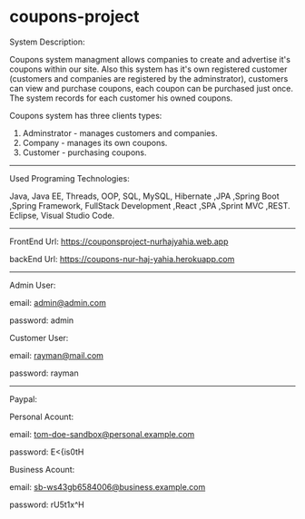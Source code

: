 # coupons-project

System Description:

Coupons system managment allows companies to create and advertise it's coupons within our site. Also this system has it's own registered customer (customers and companies are registered by the adminstrator), customers can view and purchase coupons, each coupon can be purchased just once. 
The system records for each customer his owned coupons.

Coupons system has three clients types:
1. Adminstrator - manages customers and companies.
2. Company - manages its own coupons.
3. Customer - purchasing coupons.

----------------------------------------------------------------------------

Used Programing Technologies:

Java, Java EE, Threads, OOP, SQL, MySQL, Hibernate ,JPA ,Spring Boot ,Spring Framework, FullStack Development ,React ,SPA ,Sprint MVC ,REST.
Eclipse, Visual Studio Code.

-----------------------------------------------------------------------------

FrontEnd Url: https://couponsproject-nurhajyahia.web.app

backEnd Url: https://coupons-nur-haj-yahia.herokuapp.com

-----------------------------------------------------------------------------

Admin User:

email: admin@admin.com

password: admin


Customer User:

email: rayman@mail.com

password: rayman

-----------------------------------------------------------------------------

Paypal:

Personal Acount:

email: tom-doe-sandbox@personal.example.com

password: E<{is0tH

Business Acount:

email: sb-ws43gb6584006@business.example.com

password: rU5t1x^H
